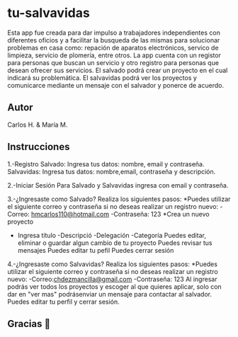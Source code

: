 # tu-salvavidas

Esta app fue creada para dar impulso a trabajadores independientes con diferentes oficios y a facilitar la busqueda de las mismas para solucionar problemas
en casa como: repación de aparatos electrónicos, servico de limpieza, servicio de plomería, entre otros.
La app cuenta con un registor para personas que buscan un servicio y otro registro para personas que desean ofrecer sus servicios.
El salvado podrá crear un proyecto en el cual indicará su problemática.
El salvavidas podrá ver los proyectos y comunicarce mediante un mensaje con el salvador y ponerce de acuerdo. 

## Autor 

Carlos H. & María M.

## Instrucciones
1.-Registro 
Salvado:
Ingresa tus datos: nombre, email y contraseña. 
Salvavidas:
Ingresa tus datos: nombre,email, contraseña y descripción.

2.-Iniciar Sesión
Para Salvado y Salvavidas ingresa con email y contraseña.

3.-¿Ingresaste como Salvado? 
Realiza los siguientes pasos:
*Puedes utilizar el siguiente correo y contraseña si no deseas realizar un registro nuevo: 
-Correo: hmcarlos110@hotmail.com
-Contraseña: 123
*Crea un nuevo proyecto
- Ingresa título 
-Descripció
-Delegación 
-Categoría
Puedes editar, eliminar o guardar algun cambio de tu proyecto
Puedes revisar tus mensajes
Puedes editar tu pefil 
Puedes cerrar sesión

4.-¿Ingresaste como Salvavidas?
Realiza los siguientes pasos:
*Puedes utilizar el siguiente correo y contraseña si no deseas realizar un registro nuevo: 
-Correo:chdezmancilla@gmail.com
-Contraseña: 123
Al ingresar podrás ver todos los proyectos y escoger al que quieres aplicar, solo con dar en "ver mas" podrásenviar un mensaje
para contactar al salvador.
Puedes editar tu perfil y cerrar sesión.

## Gracias 🎁

